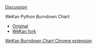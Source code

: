 [Discussion](https://github.com/wekan/wekan/discussions/4282)

WeKan Python Burndown Chart:
- [Original](https://github.com/Gelmes/Wekan-Python-Burndown)
- [WeKan fork](https://github.com/wekan/Wekan-Python-Burndown)

[WeKan Burndown Chart Chrome extension](https://chrome.google.com/webstore/detail/burndown-for-wekan/agdbocbobcbelnekjibocbilodjgopgh?)